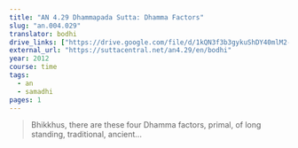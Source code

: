 ```yaml
---
title: "AN 4.29 Dhammapada Sutta: Dhamma Factors"
slug: "an.004.029"
translator: bodhi
drive_links: ["https://drive.google.com/file/d/1kQN3f3b3gykuShDY40mlM2-zydOMnMDB/view?usp=drivesdk"]
external_url: "https://suttacentral.net/an4.29/en/bodhi"
year: 2012
course: time
tags:
  - an
  - samadhi
pages: 1
---
```


> Bhikkhus, there are these four Dhamma factors, primal, of long standing, traditional, ancient...
